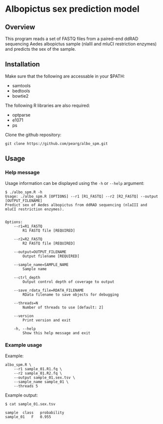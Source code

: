 # Albopictus sex prediction model

## Overview 

This program reads a set of FASTQ files from a paired-end ddRAD sequencing 
Aedes albopictus sample (nlaIII and mluCI restriction enzymes) and predicts 
the sex of the sample.

## Installation

Make sure that the following are accessable in your $PATH:

* samtools
* bedtools
* bowtie2

The following R libraries are also required:

* optparse
* e1071
* ps

Clone the github repository:

```
git clone https://github.com/pearg/albo_spm.git
```

## Usage

### Help message

Usage information can be displayed using the `-h` or `--help` argument:

```
$ ./albo_spm.R -h
Usage: ./albo_spm.R [OPTIONS] --r1 [R1_FASTQ] --r2 [R2_FASTQ] --output [OUTPUT_FILENAME]
Predict sex of Aedes albopictus from ddRAD sequencing (nlaIII and mluCI restriction enzymes).


Options:
	--r1=R1_FASTQ
		R1 FASTQ file [REQUIRED]

	--r2=R2_FASTQ
		R2 FASTQ file [REQUIRED]

	--output=OUTPUT_FILENAME
		Output filename [REQUIRED]

	--sample_name=SAMPLE_NAME
		Sample name

	--ctrl_depth
		Output control depth of coverage to output

	--save_rdata_file=RDATA_FILENAME
		RData filename to save objects for debugging

	--threads=N
		Number of threads to use [default: 2]

	--version
		Print version and exit

	-h, --help
		Show this help message and exit

```

### Example usage

Example:

```
albo_spm.R \
    --r1 sample_01.R1.fq \
    --r2 sample_01.R2.fq \
    --output sample_01.sex.tsv \
    --sample_name sample_01 \
    --threads 5
``` 

Example output:
```
$ cat sample_01.sex.tsv

sample	class	probability
sample_01	F	0.955
```
